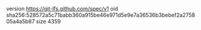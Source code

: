 version https://git-lfs.github.com/spec/v1
oid sha256:528572a5c71babb360a915be46e971d5e9e7a36536b3bebef2a275805a4a5b87
size 4359
